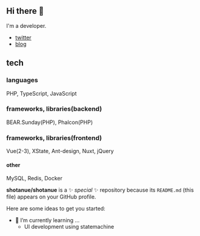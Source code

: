 ## Hi there 👋

I'm a developer.

- [twitter](https://twitter.com/shotanue)
- [blog](https://shotanue.hatenablog.com/)


## tech
### languages
PHP, TypeScript, JavaScript

### frameworks, libraries(backend)

BEAR.Sunday(PHP), Phalcon(PHP)

### frameworks, libraries(frontend)
Vue(2-3), XState, Ant-design, Nuxt, jQuery

#### other
MySQL, Redis, Docker




**shotanue/shotanue** is a ✨ _special_ ✨ repository because its `README.md` (this file) appears on your GitHub profile.

Here are some ideas to get you started:

<!-- - 🔭 I’m currently working on ... -->

- 🌱 I’m currently learning ...
  - UI development using statemachine

<!-- - 👯 I’m looking to collaborate on ... -->
<!-- - 🤔 I’m looking for help with ... -->
<!-- - 💬 Ask me about ... -->
<!-- - 📫 How to reach me: ... -->
<!-- - 😄 Pronouns: ... -->
<!-- - ⚡ Fun fact:  -->


